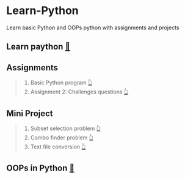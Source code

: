 # Learn-Python
Learn basic Python and OOPs python with assignments and projects

## Learn paython [🔗](https://github.com/rkpassin132/Learn-Python/blob/main/Learn_Python.ipynb)
## Assignments
> 1. Basic Python program [👆](https://github.com/rkpassin132/Learn-Python/blob/main/Assignment_01_Python_Assignment.ipynb)
> 2. Assignment 2: Challenges questions [👆](https://github.com/rkpassin132/Learn-Python/blob/main/Assignment_02_Challenge_Question.ipynb)

## Mini Project
> 1. Subset selection problem [👆](https://github.com/rkpassin132/Learn-Python/blob/main/Mini_Project_01_Subset_Selection_Problem.ipynb)
> 2. Combo finder problem [👆](https://github.com/rkpassin132/Learn-Python/blob/main/Mini_Project_02_ComboFinder.ipynb)
> 3. Text file conversion [👆](https://github.com/rkpassin132/Learn-Python/blob/main/Mini_Project_03_Text_File_Conversion.ipynb)

## OOPs in Python [🔗](https://github.com/rkpassin132/Learn-Python/blob/main/Object_Oriented_Programming_(in_Python).ipynb)
